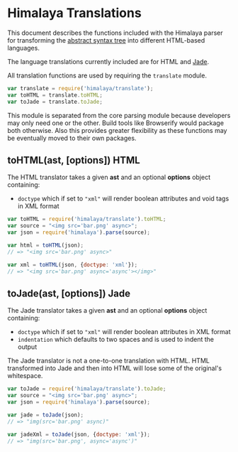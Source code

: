 # Himalaya Translations

This document describes the functions included with the Himalaya parser for transforming the [abstract syntax tree](https://github.com/andrejewski/himalaya/tree/master/docs/ast-spec.md) into different HTML-based languages.

The language translations currently included are for HTML and [Jade](http://jade-lang.com/).

All translation functions are used by requiring the `translate` module. 

```js
var translate = require('himalaya/translate');
var toHTML = translate.toHTML;
var toJade = translate.toJade;
```

This module is separated from the core parsing module because developers may only need one or the other. Build tools like Browserify would package both otherwise. Also this provides greater flexibility as these functions may be eventually moved to their own packages.

## toHTML(ast, [options]) HTML
The HTML translator takes a given **ast** and an optional **options** object containing:

- `doctype` which if set to `"xml"` will render boolean attributes and void tags in XML format

```js
var toHTML = require('himalaya/translate').toHTML;
var source = "<img src='bar.png' async>";
var json = require('himalaya').parse(source);

var html = toHTML(json);
// => "<img src='bar.png' async>"

var xml = toHTML(json, {doctype: 'xml'});
// => "<img src='bar.png' async='async'></img>"
```

## toJade(ast, [options]) Jade
The Jade translator takes a given **ast** and an optional **options** object containing:

- `doctype` which if set to `"xml"` will render boolean attributes in XML format
- `indentation` which defaults to two spaces and is used to indent the output

The Jade translator is not a one-to-one translation with HTML. HTML transformed into Jade and then into HTML will lose some of the original's whitespace.

```js
var toJade = require('himalaya/translate').toJade;
var source = "<img src='bar.png' async>";
var json = require('himalaya').parse(source);

var jade = toJade(json);
// => "img(src='bar.png' async)"

var jadeXml = toJade(json, {doctype: 'xml'});
// => "img(src='bar.png', async='async')"
```
